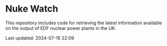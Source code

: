 # Nuke Watch

This repository includes code for retrieving the latest information available on the output of EDF nuclear power plants in the UK.

Last updated: 2024-07-16 22:09